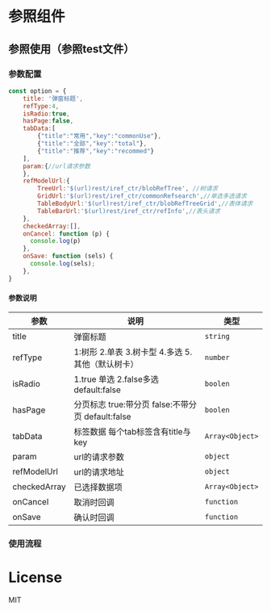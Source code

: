 # 参照组件

## 参照使用（参照test文件）
### 参数配置
```js
const option = {
    title: '弹窗标题',
    refType:4,
	isRadio:true,
	hasPage:false,
    tabData:[
        {"title":"常用","key":"commonUse"},
        {"title":"全部","key":"total"},
        {"title":"推荐","key":"recommed"}
    ],  
    param:{//url请求参数
    },
    refModelUrl:{
        TreeUrl:'$(url)rest/iref_ctr/blobRefTree', //树请求
        GridUrl:'$(url)rest/iref_ctr/commonRefsearch',//单选多选请求
        TableBodyUrl:'$(url)rest/iref_ctr/blobRefTreeGrid',//表体请求
        TableBarUrl:'$(url)rest/iref_ctr/refInfo',//表头请求
    },
    checkedArray:[],
    onCancel: function (p) {
      console.log(p)
    },
    onSave: function (sels) {
      console.log(sels);
    },
}
```
#### 参数说明
参数|说明|类型
---|-----|----
title|弹窗标题|`string`
refType|1:树形 2.单表 3.树卡型 4.多选 5.其他（默认树卡）|`number`
isRadio|1.true 单选 2.false多选 default:false|`boolen`
hasPage|分页标志 true:带分页 false:不带分页 default:false|`boolen`
tabData|标签数据 每个tab标签含有title与key|`Array<Object>`
param|url的请求参数 |`object`
refModelUrl|url的请求地址 |`object`
checkedArray|已选择数据项|`Array<Object>`
onCancel|取消时回调|`function`
onSave|确认时回调|`function`
### 使用流程

# License
MIT

